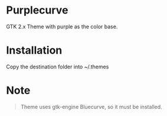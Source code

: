 # Purplecurve
GTK 2.x Theme with purple as the color base. 

# Installation
Copy the destination folder into ~/.themes

# Note
> Theme uses gtk-engine Bluecurve, so it must be installed. 
